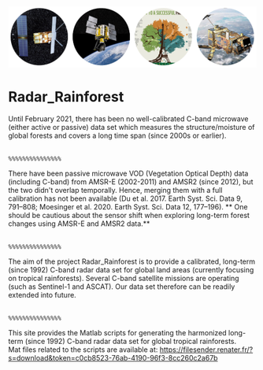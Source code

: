 

![C-band Radar sensors for monitoring tropical forests--key to a successful paris agreement](images/radar_forest.png)


                                                                           
# Radar_Rainforest <br/>
Until February 2021, there has been no well-calibrated C-band microwave (either active or passive) data set which measures the structure/moisture of global forests and covers a long time span (since 2000s or earlier).   

                                                                 %%%%%%%%%%%%%%%  
There have been passive microwave VOD (Vegetation Optical Depth) data (including C-band) from AMSR-E (2002-2011) and AMSR2 (since 2012), but the two didn't overlap temporally. Hence, merging them with a full calibration has not been available (Du et al. 2017. Earth Syst. Sci. Data 9, 791–808; Moesinger et al. 2020. Earth Syst. Sci. Data 12, 177–196).  ** One should be cautious about the sensor shift when exploring long-term forest changes using AMSR-E and AMSR2 data.**<br/>

                                                                 %%%%%%%%%%%%%%%  
The aim of the project Radar_Rainforest is to provide a calibrated, long-term (since 1992) C-band radar data set for global land areas (currently focusing on tropical rainforests). Several C-band satellite missions are operating (such as Sentinel-1 and ASCAT). Our data set therefore can be readily extended into future.

                                                                 %%%%%%%%%%%%%%%  
This site provides the Matlab scripts for generating the harmonized long-term (since 1992) C-band radar data set for global tropical rainforests.  
Mat files related to the scripts are available at: https://filesender.renater.fr/?s=download&token=c0cb8523-76ab-4190-96f3-8cc260c2a67b
